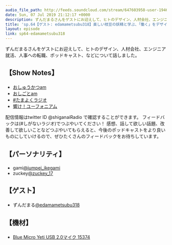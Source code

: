 ```yaml
---
audio_file_path: http://feeds.soundcloud.com/stream/647603958-user-194620696-sp64-edamametsubu318.mp3
date: Sun, 07 Jul 2019 21:12:17 +0000
description: ずんだまるさんをゲストにお迎えして、ヒトのデザイン、人材会社、エンジニア就活、人事への転職、ポッドキャスト、などについて話しました。
title: 'sp.64【ゲスト: edamametsubu318】楽しい枝豆の妖精と学ぶ、「働く」をデザインする考え方と最近のWebエンジニア就活事情'
layout: episode
link: sp64-edamametsubu318
---
```


<p><span>ずんだまるさんをゲストにお迎えして、ヒトのデザイン、人材会社、エンジニア就活、人事への転職、ポッドキャスト、などについて話しました。</span></p>
<h2>
  <p>【Show Notes】</p>
</h2>
<ul>
  <li><a href="https://www.oshigotoam.com/entry/2018/08/16/080959" target="_blank">おしゅうかつam</a></li>
  <li><a href="https://www.oshigotoam.com/" target="_blank">おしごとam</a></li>
  <li><a href="https://anchor.fm/zunda" target="_blank">#たまよくラジオ</a></li>
  <li><a href="http://tv.anime-eupho.com/" target="_blank">響け！ユーフォニアム</a></li>
</ul>
<p><span>
  配信情報はtwitter ID @shiganaiRadio で確認することができます。
  フィードバックは(#しがないラジオ)でつぶやいてください！
  感想、話して欲しい話題、改善して欲しいことなどつぶやいてもらえると、今後のポッドキャストをより良いものにしていけるので、ぜひたくさんのフィードバックをお待ちしています。
</span></p>
<h2>
  <p>【パーソナリティ】</p>
</h2>
<ul>
  <li>gami<a href="https://twitter.com/jumpei_ikegami" target="_blank">@jumpei_ikegami</a></li>
  <li>zuckey<a href="https://twitter.com/zuckey_17" target="_blank">@zuckey_17</a></li>
</ul>
<h2>
  <p>【ゲスト】</p>
</h2>
<ul>
  <li>ずんだまる<a href="https://twitter.com/edamametsubu318" target="_blank">@edamametsubu318</a></li>
</ul>
<h2>
  <p>【機材】</p>
</h2>
<ul>
  <li><a href="http://amzn.to/2tlkud3" target="_blank">Blue Micro Yeti USB 2.0マイク 15374</a></li>
</ul>